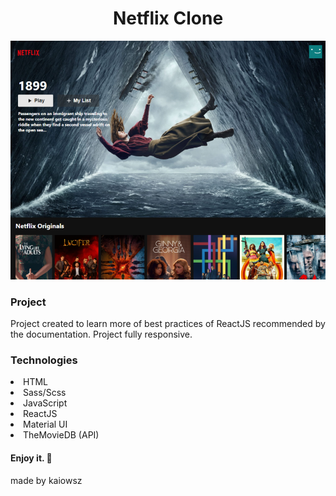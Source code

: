<h1 align="center">Netflix Clone</h1>

![Homepage Image](https://github.com/kaiowsz/netflix_clone/blob/main/public/readme.png)

### Project

Project created to learn more of best practices of ReactJS recommended by the documentation. Project fully responsive.

### Technologies

<li>HTML</li>
<li>Sass/Scss</li>
<li>JavaScript</li>
<li>ReactJS</li>
<li>Material UI</li>
<li>TheMovieDB (API) </li>

#### Enjoy it. 🥂

made by kaiowsz

